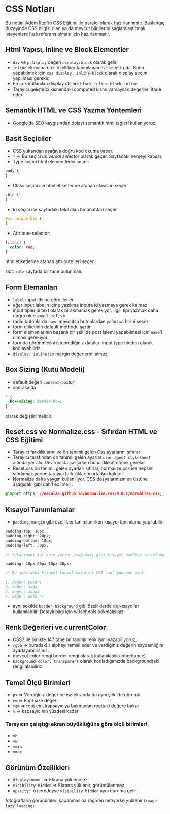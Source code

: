 # CSS Notları

Bu notlar [Adem İlter'in](https://github.com/ademilter) [CSS Eğitimi](https://www.youtube.com/watch?v=yJsq0bqChko) ile paralel olarak hazırlanmıştır. Başlangıç düzeyinde CSS bilgisi olan ya da mevcut bilgilerini sağlamlaştırmak isteyenlere hızlı referans olması için hazırlanmıştır.

## Html Yapısı, Inline ve Block Elementler

- `div` ve `p` `display` değeri `display:block` olarak gelir.
- `inline` elemana bazı özellikler tanımlanamaz: `height` gibi. Bunu yapabilmek için `css display: inline-block` olarak display seçimi yapılması gerekir.
- En çok kullanılan display stilleri: `block`, `inline-block`, `inline`
- Tarayıcı geliştirici kısmındaki computed kısmı varsayılan değerleri ifade eder

## Semantik HTML ve CSS Yazma Yöntemleri

- Google’da SEO kaygısından dolayı semantik html tagleri kullanıyoruz.

## Basit Seçiciler

- CSS yukarıdan aşağıya doğru kod okuma yapar.
- `*` => Bu seçici _universal selector_ olarak geçer. Sayfadaki herşeyi kapsar.
- Type seçici html elementlerini seçer:

```css
body {
}
```

- Class seçici ise html etiketlerine atanan classları seçer

```css
.btn {
}
```

- Id seçici ise sayfadaki tekil olan bir anahtarı seçer

```css
#my-unique-btn {
}
```

- Attribute selector:

```css
[class] {
  color: red;
}
```

html etiketlerine atanan attribute'leri seçer.

Not: `<h1>` sayfada bir tane bulunmalı.

## Form Elemanları

- `label` input idsine göre ilerler
- eğer input labelın içine yazılırsa inputa id yazmaya gerek kalmaz
- input tiplerini text olarak bırakmamak gerekiyor. İlgili tipi yazmak daha doğru olur: `email`, `tel`, vb.
- radio butonlarda `name` mevcutsa butonlardan yalnızca birini seçer
- form etiketinin default methodu `get`tir
- form elemanlarının başarılı bir şekilde post işlemi yapabilmesi için `name`'i olması gerekiyor.
- formda görünmesini istemediğiniz dataları input type hidden olarak kodlayabiliriz.
- `display: inline` ise margin değerlerini almaz

## Box Sizing (Kutu Modeli)

- default değeri `content-box`tur
- sonrasında

```css
* {
  box-sizing: border-box;
}
```

olarak değiştirilmelidir.

## Reset.css ve Normalize.css - Sıfırdan HTML ve CSS Eğitimi

- Tarayıcı farklılıklarını ve ön tanımlı gelen Css ayarlarını sıfırlar
- Tarayıcı tarafından ön tanımlı gelen ayarlar `user agent stylesheet` altında yer alır. DevToolsta çalışırken buna dikkat etmek gerekir.
- Reset.css ön tanımlı gelen ayarları sıfırlar, normalize.css ise hepsini sıfırlamak yerine tarayıcı farklılıklarını ortadan kaldırır.
- Normalize daha yaygın kullanılıyor. CSS dosyalarınızın en üstüne aşağıdaki gibi dah'l edilmeli :

```css
@import https: //necolas.github.io/normalize.css/8.0.1/normalize.css;; ; ; ;
```

## Kısayol Tanımlamalar

- `padding`, `margin` gibi özellikler tanımlanırken kısayol tanımlama yapılabilir:

```css
padding-top: 10px;
padding-right: 20px;
padding-bottom: 10px;
padding-left: 30px;

/* Yukarıdaki kullanım yerine aşağıdaki gibi kısayol padding tanımlama yapılabilir.  */

padding: 10px 20px 10px 30px;

/* Bu şekildeki kısayol tanımlamalarını CSS saat yönünde okur. 

1. değer: yukarı
2. değer: sağa
3. değer: aşağı
4. değer: sola */
```

- aynı şekilde `border`, `background` gibi özelliklerde de kısayollar kullanılabilir. Detaylı bilgi için w3schools bakmalısınız.

## Renk Değerleri ve currentColor

- CSS3 ile birlikte 147 tane ön tanımlı renk ismi yazabiliyoruz.
- `rgba` => buradaki `a` alphayı temsil eder ve verdiğiniz değerin saydamlığını ayarlayabilirsiniz.
- mevcut color rengi border rengi olarak kullanılabilir(inheritance)
- `background-color: transparent` olarak kodladığımızda backgroundtaki rengi alabiliriz.

## Temel Ölçü Birimleri

- `px` => Verdiğiniz değer ne ise ekranda da aynı şekilde görünür
- `em` => Font size değeri
- `rem` => root em, kapsayıcıya bakmadan roottaki değere bakar
- `%` => kapsayıcının yüzdesi kadar

### Tarayıcın çalıştığı ekran büyüklüğüne göre ölçü birimleri

- `vh`
- `vw`
- `vmin`
- `vmax`

## Görünüm Özellikleri

- `display:none ` => Ekrana yüklenmez
- `visibility:hidden` => Ekrana yüklenir, görüntülenmez
- `opacity: 0` neredeyse `visibility:hidden` aynı duruma gelir

fotoğrafların görünümleri kapanmasına rağmen networke yüklenir (`image lazy loading`)
